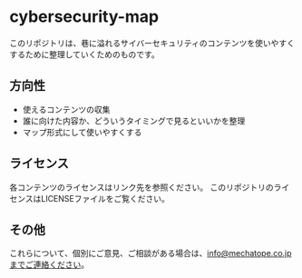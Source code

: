 # cybersecurity-map

このリポジトリは、巷に溢れるサイバーセキュリティのコンテンツを使いやすくするために整理していくためのものです。

## 方向性

- 使えるコンテンツの収集
- 誰に向けた内容か、どういうタイミングで見るといいかを整理
- マップ形式にして使いやすくする

## ライセンス

各コンテンツのライセンスはリンク先を参照ください。
このリポジトリのライセンスはLICENSEファイルをご覧ください。

## その他

これらについて、個別にご意見、ご相談がある場合は、info@mechatope.co.jpまでご連絡ください。
